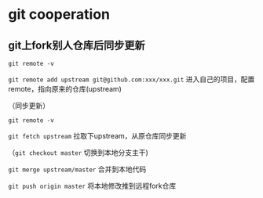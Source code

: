 # git cooperation

## git上fork别人仓库后同步更新

`git remote -v`

`git remote add upstream git@github.com:xxx/xxx.git`  进入自己的项目，配置remote，指向原来的仓库(upstream)

（同步更新）

`git remote -v`

`git fetch upstream`  拉取下upstream，从原仓库同步更新

（`git checkout master`  切换到本地分支主干)

`git merge upstream/master`  合并到本地代码

`git push origin master`  将本地修改推到远程fork仓库